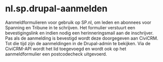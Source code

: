 nl.sp.drupal-aanmelden
======================

Aanmeldformulieren voor gebruik op SP.nl, om leden en abonnees voor Spanning en Tribune in te schrijven.
Het formulier verstuurt een bevestigingslink en indien nodig een herinneringsmail aan de inschrijver. Pas als de aanmelding is bevestigd wordt deze doorgegeven aan CiviCRM. Tot die tijd zijn de aanmeldingen in de Drupal-admin te bekijken.
Via de CiviCRM-API wordt het lid toegevoegd en wordt ook op het aanmeldformulier een postcodecheck uitgevoerd.